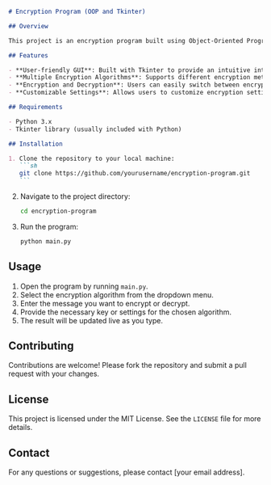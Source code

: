 ````markdown
# Encryption Program (OOP and Tkinter)

## Overview

This project is an encryption program built using Object-Oriented Programming (OOP) principles and the Tkinter library for the graphical user interface (GUI). The program allows users to encrypt and decrypt messages using various encryption algorithms.

## Features

- **User-friendly GUI**: Built with Tkinter to provide an intuitive interface for users.
- **Multiple Encryption Algorithms**: Supports different encryption methods such as Caesar Cipher, Vigenère Cipher, and more.
- **Encryption and Decryption**: Users can easily switch between encrypting and decrypting messages.
- **Customizable Settings**: Allows users to customize encryption settings such as keys and modes.

## Requirements

- Python 3.x
- Tkinter library (usually included with Python)

## Installation

1. Clone the repository to your local machine:
   ```sh
   git clone https://github.com/yourusername/encryption-program.git
   ```
````

2. Navigate to the project directory:
   ```sh
   cd encryption-program
   ```
3. Run the program:
   ```sh
   python main.py
   ```

## Usage

1. Open the program by running `main.py`.
2. Select the encryption algorithm from the dropdown menu.
3. Enter the message you want to encrypt or decrypt.
4. Provide the necessary key or settings for the chosen algorithm.
5. The result will be updated live as you type.

## Contributing

Contributions are welcome! Please fork the repository and submit a pull request with your changes.

## License

This project is licensed under the MIT License. See the `LICENSE` file for more details.

## Contact

For any questions or suggestions, please contact [your email address].

```

```
